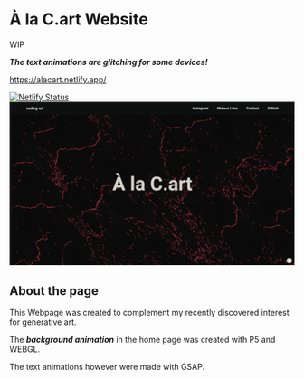 # À la C.art Website
WIP

***The text animations are glitching for some devices!***

https://alacart.netlify.app/

[![Netlify Status](https://api.netlify.com/api/v1/badges/55e9a24c-c314-44cd-b66e-ecfa5d78ae0b/deploy-status)](https://app.netlify.com/sites/alacart/deploys)
![](/TeusUI/images/alacartePreview.png)


## About the page

This Webpage was created to complement my recently discovered interest for generative art. 

The ***background animation*** in the home page was created with P5 and WEBGL.

The text animations however were made with GSAP.
